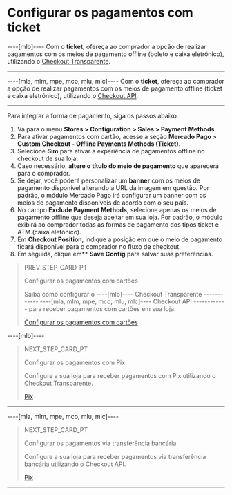 # Configurar os pagamentos com ticket

----[mlb]----
Com o **ticket**, ofereça ao comprador a opção de realizar pagamentos com os meios de pagamento offline (boleto e caixa eletrônico), utilizando o [Checkout Transparente](/developers/pt/guides/checkout-api/landing).

------------

----[mla, mlm, mpe, mco, mlu, mlc]----
Com o **ticket**, ofereça ao comprador a opção de realizar pagamentos com os meios de pagamento offline (ticket e caixa eletrônico), utilizando o [Checkout API](/developers/pt/guides/checkout-api/landing).

------------

Para integrar a forma de pagamento, siga os passos abaixo.

1. Vá para o menu **Stores > Configuration > Sales > Payment Methods**.
2. Para ativar pagamentos com cartão, acesse a seção **Mercado Pago > Custom Checkout - Offline Payments Methods (Ticket)**.
3. Selecione **Sim** para ativar a experiência de pagamentos offline no checkout de sua loja.
4. Caso necessário, **altere o título do meio de pagamento** que aparecerá para o comprador.
5. Se dejar, você poderá personalizar um **banner** com os meios de pagamento disponível alterando a URL da imagem em questão. Por padrão, o módulo Mercado Pago irá configurar um banner com os meios de pagamento disponíveis de acordo com o seu país.
6. No campo **Exclude Payment Methods**, selecione apenas os meios de pagamento offline que deseja aceitar em sua loja. Por padrão, o módulo exibirá ao comprador todas as formas de pagamento dos tipos ticket e ATM (caixa eletônico).
7. Em **Checkout Position**, indique a posição em que o meio de pagamento ficará disponível para o comprador no fluxo de checkout. 
8. Em seguida, clique em** **Save Config** para salvar suas preferências.

> PREV_STEP_CARD_PT
>
> Configurar os pagamentos com cartões
>
> Saiba como configurar o ----[mlb]---- Checkout Transparente ------------ ----[mla, mlm, mpe, mco, mlu, mlc]---- Checkout API ------------ para receber pagamentos com cartões em sua loja.
>
> [Configurar os pagamentos com cartões](/developers/pt/docs/magento-two/payment-setup/cho-api/cards)

----[mlb]----
> NEXT_STEP_CARD_PT
>
> Configurar os pagamentos com Pix
>
> Configure a sua loja para receber pagamentos com Pix utilizando o Checkout Transparente.
>
> [Pix](/developers/pt/docs/magento-two/payment-setup/cho-api/pix)
------------

----[mla, mlm, mpe, mco, mlu, mlc]----
> NEXT_STEP_CARD_PT
>
> Configurar os pagamentos via transferência bancária
>
> Configure a sua loja para receber pagamentos via transferência bancária utilizando o Checkout API.
>
> [Pix](/developers/pt/docs/magento-two/payment-setup/cho-api/bank-transfer)
------------